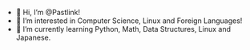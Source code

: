 - 👋 Hi, I’m @Pastlink!
- 👀 I’m interested in Computer Science, Linux and Foreign Languages!
- 🌱 I’m currently learning Python, Math, Data Structures, Linux and Japanese.

<!---
Pastlink/Pastlink is a ✨ special ✨ repository because its `README.md` (this file) appears on your GitHub profile.
You can click the Preview link to take a look at your changes.
--->
